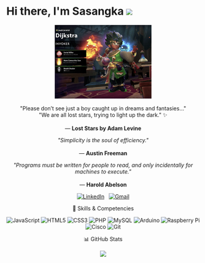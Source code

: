 # Hi there, I'm Sasangka <img src="https://media.giphy.com/media/hvRJCLFzcasrR4ia7z/giphy.gif" width="30px">
<p align="center">
<img src="https://raw.githubusercontent.com/AffineCipher-0/AffineCipher-0/main/mygif.gif" width="50%"/>
</p>
<p align="center">
  "Please don’t see just a boy caught up in dreams and fantasies..."<br>
  "We are all lost stars, trying to light up the dark." ✨</i><br><br>
  — <b>Lost Stars by Adam Levine</b>
</p>

<p align="center">
  <i>"Simplicity is the soul of efficiency."</i><br><br>
  — <b>Austin Freeman</b>
</p>

<p align="center">
  <i>"Programs must be written for people to read, and only incidentally for machines to execute."</i><br><br>
  — <b>Harold Abelson</b>
</p>
<p align="center">
<a href="https://linkedin.com/in/Sasangka"><img src="https://img.shields.io/badge/LinkedIn-0077B5?style=for-the-badge&logo=linkedin&logoColor=white" alt="LinkedIn"/></a>
&nbsp;
<a href="mailto:sasangkagatot@gmail.com"><img src="https://img.shields.io/badge/Gmail-D14836?style=for-the-badge&logo=gmail&logoColor=white" alt="Gmail"/></a>
<p>

<p align="center">
🔧 Skills & Competencies
<p>
<p align="center">
  <img src="https://img.shields.io/badge/JavaScript-F7DF1E?style=for-the-badge&logo=javascript&logoColor=black" alt="JavaScript"/>
  <img src="https://img.shields.io/badge/HTML5-E34F26?style=for-the-badge&logo=html5&logoColor=white" alt="HTML5"/>
  <img src="https://img.shields.io/badge/CSS3-1572B6?style=for-the-badge&logo=css3&logoColor=white" alt="CSS3"/>
  <img src="https://img.shields.io/badge/PHP-777BB4?style=for-the-badge&logo=php&logoColor=white" alt="PHP"/>
  <img src="https://img.shields.io/badge/MySQL-4479A1?style=for-the-badge&logo=mysql&logoColor=white" alt="MySQL"/>
  <img src="https://img.shields.io/badge/Arduino-00979D?style=for-the-badge&logo=arduino&logoColor=white" alt="Arduino"/>
  <img src="https://img.shields.io/badge/Raspberry%20Pi-A22846?style=for-the-badge&logo=raspberrypi&logoColor=white" alt="Raspberry Pi"/>
  <img src="https://img.shields.io/badge/Cisco-1BA0D7?style=for-the-badge&logo=cisco&logoColor=white" alt="Cisco"/>
  <img src="https://img.shields.io/badge/Git-F05032?style=for-the-badge&logo=git&logoColor=white" alt="Git"/>
</p>

<p align="center">
📊 GitHub Stats
<p>
<p align="center">
<a href="https://github.com/anuraghazra/github-readme-stats">
<img align="center" src="https://github-readme-stats.vercel.app/api/top-langs/?username=AffineCipher-0&layout=compact&theme=radical" />
</a>
</p>
